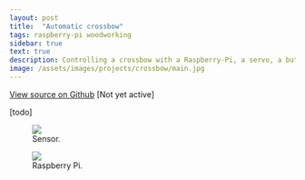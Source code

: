 ```yaml
---
layout: post
title:  "Automatic crossbow"
tags: raspberry-pi woodworking
sidebar: true
text: true
description: Controlling a crossbow with a Raspberry-Pi, a servo, a button, and a sensor.
image: /assets/images/projects/crossbow/main.jpg
---
```


<a href="">View source on Github</a> [Not yet active]

[todo]

<figure>
<img src="/assets/images/projects/crossbow/sensor.jpg" />
<figcaption>Sensor.</figcaption>
</figure>

<figure>
<img src="/assets/images/projects/crossbow/rpi.jpg" />
<figcaption>Raspberry Pi.</figcaption>
</figure>
